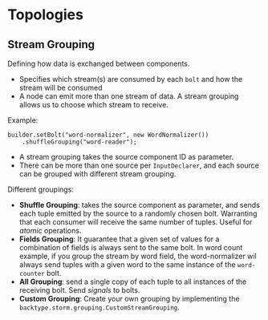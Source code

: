 Topologies
==========
Stream Grouping
---------------
Defining how data is exchanged between components.
* Specifies which stream(s) are consumed by each `bolt` and how the stream
  will be consumed
* A node can emit more than one stream of data. A stream grouping allows
  us to choose which stream to receive.

Example:

    builder.setBolt("word-normalizer", new WordNormalizer())
        .shuffleGrouping("word-reader");

* A stream grouping takes the source component ID as parameter.
* There can be more than one source per `InputDeclarer`, and each source
  can be grouped with different stream grouping.

Different groupings:
* **Shuffle Grouping**: takes the source component as parameter, and sends
  each tuple emitted by the source to a randomly chosen bolt. Warranting
  that each consumer will receive the same number of tuples. Useful for
  *atomic* operations.
* **Fields Grouping**: It guarantee that a given set of values for a
  combination of fields is always  sent to the same bolt. In word count
  example, if you group the stream by word field, the word-normalizer wil
  always send tuples with a given word to the same instance of the
  `word-counter` bolt.
* **All Grouping**: send a single copy of each tuple to all instances of
  the receiving bolt. Send *signals* to bolts.
* **Custom Grouping**: Create your own grouping by implementing the
  `backtype.storm.grouping.CustomStreamGrouping`.


